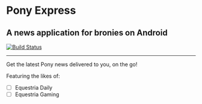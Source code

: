 # Pony Express
## A news application for bronies on Android

[![Build Status](https://travis-ci.org/berwyn/PonyExpress.png)](https://travis-ci.org/berwyn/PonyExpress)

- - -

Get the latest Pony news delivered to you, on the go!

Featuring the likes of:
- [ ] Equestria Daily
- [ ] Equestria Gaming
